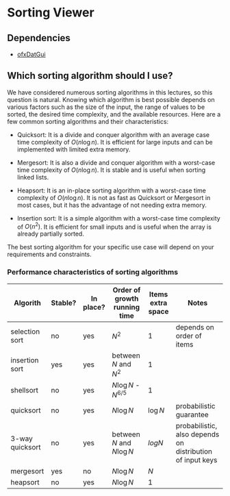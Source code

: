 # Sorting Viewer

## Dependencies
- [ofxDatGui](https://github.com/braitsch/ofxDatGui)

## Which sorting algorithm should I use?
We have considered numerous sorting algorithms in this lectures, so this question is natural. Knowing which algorithm is best possible depends on various factors such as the size of the input, the range of values to be sorted, the desired time complexity, and the available resources. Here are a few common sorting algorithms and their characteristics:

- Quicksort: It is a divide and conquer algorithm with an average case time complexity of $O(n \log n)$. It is efficient for large inputs and can be implemented with limited extra memory.

- Mergesort: It is also a divide and conquer algorithm with a worst-case time complexity of $O(n \log n)$. It is stable and is useful when sorting linked lists.

- Heapsort: It is an in-place sorting algorithm with a worst-case time complexity of $O(n \log n)$. It is not as fast as Quicksort or Mergesort in most cases, but it has the advantage of not needing extra memory.

- Insertion sort: It is a simple algorithm with a worst-case time complexity of $O(n^2)$. It is efficient for small inputs and is useful when the array is already partially sorted.

The best sorting algorithm for your specific use case will depend on your requirements and constraints.

### Performance characteristics of sorting algorithms

| Algorith        | Stable? | In place? | Order of growth running time | Items extra space |    Notes                                                  |
|-----------------|---------|-----------|------------------------------|-------------------|-----------------------------------------------------------|
|  selection sort | no      | yes       | $N^2$                        | 1                 | depends on order of items                                 |
|  insertion sort | yes     | yes       | between $N$ and $N^2$        | 1                 |                                                           |
|    shellsort    | no      | yes       | $N \log N$ - $N^{6/5}$       | 1                 |                                                           |
|    quicksort    | no      | yes       | $N \log N$                   | $\log N$          | probabilistic guarantee                                   |
| 3-way quicksort | no      | yes       | between $N$ and $N \log N$   | $log N$           | probabilistic, also depends on distribution of input keys |
|    mergesort    | yes     | no        | $N \log N$                   | $N$               |                                                           |
|     heapsort    | no      | yes       | $N \log N$                   | 1                 |                                                           |